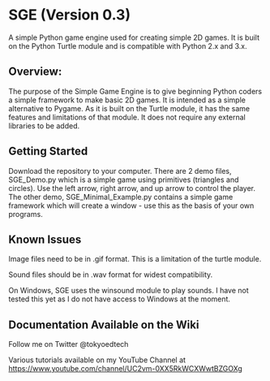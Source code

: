 
# SGE (Version 0.3)
A simple Python game engine used for creating simple 2D games.  It is built on the Python Turtle module and is compatible with Python 2.x and 3.x.

## Overview:

The purpose of the Simple Game Engine is to give beginning Python coders a simple framework to make basic 2D games.  It is intended as a simple alternative to Pygame. As it is built on the Turtle module, it has the same features and limitations of that module. It does not require any external libraries to be added.

## Getting Started
Download the repository to your computer.  There are 2 demo files, SGE_Demo.py which is a simple game using primitives (triangles and circles).  Use the left arrow, right arrow, and up arrow to control the player.  The other demo, SGE_Minimal_Example.py contains a simple game framework which will create a window - use this as the basis of your own programs.

## Known Issues

Image files need to be in .gif format.  This is a limitation of the turtle module.

Sound files should be in .wav format for widest compatibility.

On Windows, SGE uses the winsound module to play sounds.  I have not tested this yet as I do not have access to Windows at the moment.

## Documentation Available on the Wiki 

Follow me on Twitter @tokyoedtech

Various tutorials available on my YouTube Channel at https://www.youtube.com/channel/UC2vm-0XX5RkWCXWwtBZGOXg
